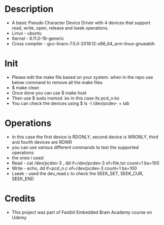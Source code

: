 # Description
- A basic Pseudo Character Device Driver with 4 devices that support read, write, open, release and lseek operations.
- Linux - ubuntu
- Kernel - 6.11.0-19-generic
- Cross compiler - gcc-linaro-7.5.0-2019.12-x86_64_arm-linux-gnueabih
  
# Init
- Please edit the make file based on your system. when in the repo use below command to remove all the make files
- $ make clean
- Once done you can use $ make host
- Then use $ sudo insmod <filename>.ko in this case its pcd_n.ko
- You can check the devices using $ ls -l /dev/pcdev- + tab
  
# Operations
- In this case the first device is RDONLY, second device is WRONLY, third and fourth devices are RDWR
- you can use various different commands to test the supported operations
- the ones i used:
- Read - cat /dev/pcdev-3 , dd if=/dev/pcdev-3 of=file.txt count=1 bs=100
- Write - echo, dd if=pcd_n.c of=/dev/pcdev-3 count=1 bs=100
- Lseek - used the dev_read.c to check the SEEK_SET, SEEK_CUR, SEEK_END

# Credits
- This project was part of Fastbit Embedded Brain Academy course on Udemy
